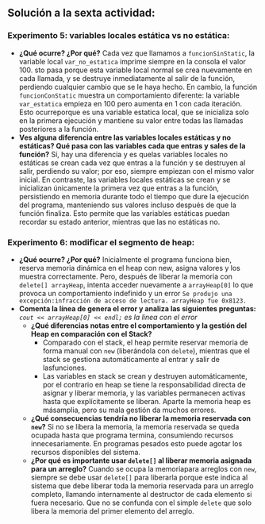 ## Solución a la sexta actividad:
### Experimento 5: variables locales estática vs no estática:
- **¿Qué ocurre? ¿Por qué?**
  Cada vez que llamamos a ```funcionSinStatic```, la variable local ```var_no_estatica``` imprime siempre en la consola el valor 100. sto pasa porque esta variable local normal se crea nuevamente en cada llamada, y se destruye inmediatamente al salir de la función, perdiendo cualquier cambio que se le haya hecho. En cambio, la función ```funcionConStatic``` muestra un comportamiento diferente: la variable ```var_estatica``` empieza en 100 pero aumenta en 1 con cada iteración. Esto ocurreporque es una variable estatica local, que se inicializa solo en la primera ejecución y mantiene su valor entre todas las llamadas posteriores a la función.
- **Ves alguna diferencia entre las variables locales estáticas y no estáticas? Qué pasa con las variables cada que entras y sales de la función?**
  Sí, hay una diferencia y es quelas variables locales no estáticas se crean cada vez que entras a la función y se destruyen al salir, perdiendo su valor; por eso, siempre empiezan con el mismo valor inicial. En contraste, las variables locales estáticas se crean y se inicializan únicamente la primera vez que entras a la función, persistiendo en memoria durante todo el tiempo que dure la ejecución del programa, manteniendo sus valores incluso después de que la función finaliza. Esto permite que las variables estáticas puedan recordar su estado anterior, mientras que las no estáticas no.
  
### Experimento 6: modificar el segmento de heap: 
- **¿Qué ocurre? ¿Por qué?**
  Inicialmente el programa funciona bien, reserva memoria dinámica en el heap con new, asigna valores y los muestra correctamente. Pero, después de liberar la memoria con ```delete[] arrayHeap```, intenta acceder nuevamente a ```arrayHeap[0]``` lo que provoca un comportamiento indefinido y un error ```Se produjo una excepción:infracción de acceso de lectura. arrayHeap fue 0x8123.```
- **Comenta la línea de genera el error y analiza las siguientes preguntas:** _```cout << arrayHeap[0] << endl;``` es la linea con el error_  
  - **¿Qué diferencias notas entre el comportamiento y la gestión del Heap en comparación con el Stack?**
    - Comparado con el stack, el heap permite reservar memoria de forma manual con ```new``` (liberándola con ```delete```), mientras que el stack se gestiona automáticamente al entrar y salir de lasfunciones.
    - Las variables en stack se crean y destruyen automáticamente, por el contrario en heap se tiene la responsabilidad directa de asignar y liberar memoria, y las variables permanecen activas hasta que explícitamente se liberan. Aparte la memoria heap es másamplia, pero su mala gestión da muchos errores.
  - **¿Qué consecuencias tendría no liberar la memoria reservada con ```new```?**
    Si no se libera la memoria, la memoria reservada se queda ocupada hasta que programa termina, consumiendo recursos innecesariamente. En programas pesados esto puede agotar los recursos disponibles del sistema.
  - **¿Por qué es importante usar ```delete[]``` al liberar memoria asignada para un arreglo?**
    Cuando se ocupa la memoriapara arreglos con ```new```, siempre se debe usar ```delete[]``` para liberarla porque este indica al sistema que debe liberar toda la memoria reservada para un arreglo completo, llamando internamente al destructor de cada elemento si fuera necesario. Que no se confunda con el simple ```delete``` que solo libera la memoria del  primer elemento del arreglo.
